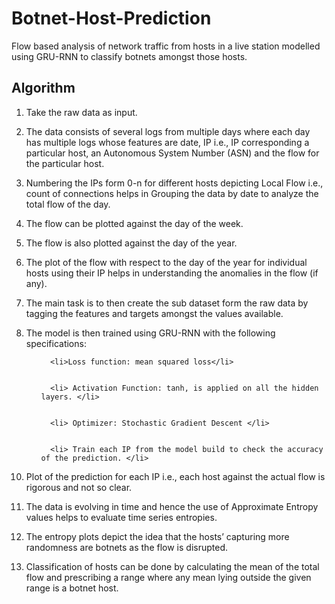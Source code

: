 # Botnet-Host-Prediction

Flow based analysis of network traffic from hosts in a live station modelled using GRU-RNN to classify botnets amongst those hosts.

## Algorithm

1. Take the raw data as input.


2. The data consists of several logs from multiple days where each day has multiple logs whose features are date, IP i.e., IP corresponding a particular host, an Autonomous System Number (ASN) and the flow for the particular host.


3. Numbering the IPs form 0-n for different hosts depicting Local Flow i.e., count of connections helps in Grouping the data by date to analyze the total flow of the day.


4. The flow can be plotted against the day of the week.


5. The flow is also plotted against the day of the year.


6. The plot of the flow with respect to the day of the year for individual hosts using their IP helps in understanding the anomalies in the flow (if any).


7. The main task is to then create the sub dataset form the raw data by tagging the features and targets amongst the values available.


8. The model is then trained using GRU-RNN with the following specifications:
         <ol>
         
         
         <li>Loss function: mean squared loss</li>
         
         
         <li> Activation Function: tanh, is applied on all the hidden layers. </li>
         
         
         <li> Optimizer: Stochastic Gradient Descent </li>
         
         
         <li> Train each IP from the model build to check the accuracy of the prediction. </li>
         
         
</ol>


10. Plot of the prediction for each IP i.e., each host against the actual flow is rigorous and not so clear.


11. The data is evolving in time and hence the use of Approximate Entropy values helps to evaluate time series entropies.


12. The entropy plots depict the idea that the hosts’ capturing more randomness are botnets as the flow is disrupted.


13. Classification of hosts can be done by calculating the mean of the total flow and prescribing a range where any mean lying outside the given range is a botnet host.

